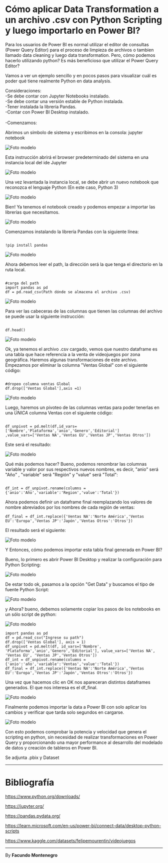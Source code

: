 # Cómo aplicar Data Transformation a un archivo .csv con Python Scripting y luego importarlo en Power BI?


Para los usuarios de Power BI es normal utilizar el editor de consultas (Power Query Editor) para el proceso de limpieza de archivos o tambien llamado data cleaning y luego data transformation. Pero, cómo podemos hacerlo utilizando python? Es más beneficioso que utilizar el Power Query Editor?

Vamos a ver un ejemplo sencillo y en pocos pasos para visualizar cuál es poder qué tiene realmente Python en data analysis.

Consideraciones:<br />
-Se debe contar con Jupyter Notebooks instalado.<br />
-Se debe contar una versión estable de Python instalada.<br />
-Tener instalada la librería Pandas.<br />
-Contar con Power BI Desktop instalado.<br />
<br />
-Comenzamos: <br />

Abrimos un símbolo de sistema y escribimos en la consola: jupyter notebook

![Foto modelo](captura1.png)

Esta instrucción abrirá el browser predeterminado del sistema en una instancia local del ide Jupyter


![Foto modelo](captura2.png)

Una vez levantada la instancia local, se debe abrir un nuevo notebook que reconozca el lenguaje Python (En este caso, Python 3)

![Foto modelo](captura3.png)

Bien! Ya tenemos el notebook creado y podemos empezar a importar las librerías que necesitamos.

![Foto modelo](captura4.png)

Comenzamos instalando la librería Pandas con la siguiente línea:

~~~

!pip install pandas

~~~

![Foto modelo](captura5.png)

Ahora debemos leer el path, la dirección será la que tenga el directorio en la ruta local.

~~~

#carga del path
import pandas as pd
df = pd.read_csv(Path dónde se almacena el archivo .csv)

~~~


![Foto modelo](captura6.png)


Para ver las cabeceras de las columnas que tienen las columnas del archivo se puede usar la siguiente instrucción:


~~~

df.head()

~~~


![Foto modelo](captura17.png)

Ok, ya tenemos el archivo .csv cargado, vemos que nuestro dataframe es una tabla que hace referencia a la venta de videojuegos por zona geográfica. Haremos algunas transformaciones de este archivo. Empezamos por eliminar la columna "Ventas Global" con el siguiente código:


~~~

#dropeo columna ventas Global
df.drop(['Ventas Global'],axis =1)

~~~

![Foto modelo](captura18.png)

Luego, haremos un pivoteo de las columnas ventas para poder tenerlas en una *ÚNICA* columna Ventas con el siguiente código:


~~~

df_unpivot = pd.melt(df,id_vars=['Nombre','Plataforma','anio','Genero','Editorial']
,value_vars=['Ventas NA','Ventas EU','Ventas JP','Ventas Otros'])

~~~

Este será el resultado:

![Foto modelo](captura19.png)

Qué más podemos hacer? Bueno, podemos renombrar las columnas variable y valor por sus respectivos nuevos nombres, es decir,
"anio" será "Año" , "variable" será "Región" y "value" será "Total":

~~~

df_int = df_unpivot.rename(columns ={'anio':'Año','variable':'Region','value':'Total'})

~~~


Ahora podemos definir un dataframe final reemplazando los valores de nombre abreviados por los nombres de cada región de ventas:

~~~
df_final = df_int.replace({'Ventas NA':'Norte América','Ventas EU':'Europa','Ventas JP':'Japón','Ventas Otros':'Otros'})
~~~

El resultado será el siguiente:

![Foto modelo](captura20.png)

Y Entonces, cómo podemos importar esta tabla final generada en Power BI?

Bueno, lo primero es abrir Power BI Desktop y realizar la configuración para Python Scripting:


![Foto modelo](captura13.png)

De estar todo ok, pasamos a la opción "Get Data" y buscamos el tipo de fuente Python Script:

![Foto modelo](captura14.png)

y Ahora? bueno, debemos solamente copiar los pasos de los notebooks en un sólo script de python:

![Foto modelo](captura15.png)

~~~
import pandas as pd
df = pd.read_csv("Ingrese su path")
df.drop(['Ventas Global'], axis = 1)
df_unpivot = pd.melt(df, id_vars=['Nombre', 'Plataforma','anio','Genero','Editorial'], value_vars=['Ventas NA', 'Ventas EU', 'Ventas JP','Ventas Otros'])
df_int = df_unpivot.rename(columns = {'anio':'año','variable':'Ventas','value':'Total'})
df_final = df_int.replace({'Ventas NA':'Norte América','Ventas EU':'Europa','Ventas JP':'Japón','Ventas Otros':'Otros'})
~~~

Una vez que hacemos clic en OK nos apareceran distintos dataframes generados. El que nos interesa es el df_final.

![Foto modelo](captura16.png)

Finalmente podemos importar la data a Power BI con solo aplicar los cambios y verificar que tarda solo segundos en cargarse.

![Foto modelo](captura21.png)

Con esto podemos comprobar la potencia y velocidad que genera el scripting en python, sin necesidad de realizar transformaciones en Power Query y proporcionando una mayor performance al desarrollo del modelado de datos y creación de tableros en Power BI.

Se adjunta .pbix y Dataset


----------------------------



# Bibliografía

https://www.python.org/downloads/

https://jupyter.org/

https://pandas.pydata.org/

https://learn.microsoft.com/en-us/power-bi/connect-data/desktop-python-scripts

https://www.kaggle.com/datasets/felipemourentin/videojuegos

---

By **Facundo Montenegro**
